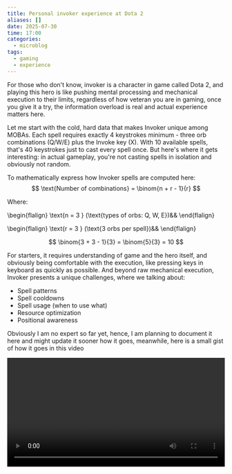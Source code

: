 ```yaml
---
title: Personal invoker experience at Dota 2
aliases: []
date: 2025-07-30
time: 17:00
categories:
  - microblog
tags:
  - gaming
  - experience
---
```



For those who don't know, invoker is a character in game called Dota 2, and playing this hero is like pushing mental processing and mechanical execution to their limits, regardless of how veteran you are in gaming, once you give it a try, the information overload is real and actual experience matters here.

Let me start with the cold, hard data that makes Invoker unique among MOBAs. Each spell requires exactly 4 keystrokes minimum - three orb combinations (Q/W/E) plus the Invoke key (X). With 10 available spells, that's 40 keystrokes just to cast every spell once. But here's where it gets interesting: in actual gameplay, you're not casting spells in isolation and obviously not random.

To mathematically express how Invoker spells are computed here:
$$
\text{Number of combinations} = \binom{n + r - 1}{r}
$$

Where:

\begin{flalign}
\text{n = 3 } (\text{types of orbs: Q, W, E})&&
\end{flalign}

\begin{flalign}
\text{r = 3 } (\text{3 orbs per spell})&&
\end{flalign}

$$
\binom{3 + 3 - 1}{3} = \binom{5}{3} = 10
$$

For starters, it requires understanding of game and the hero itself, and obviously being comfortable with the execution, like pressing keys in keyboard as quickly as possible. And beyond raw mechanical execution, Invoker presents a unique challenges, where we talking about:
- Spell patterns
- Spell cooldowns
- Spell usage (when to use what)
- Resource optimization
- Positional awareness

Obviously I am no expert so far yet, hence, I am planning to document it here and might update it sooner how it goes, meanwhile, here is a small gist of how it goes in this video

<video width=100% controls autoplay>
    <source src="videos/desktop-record.mp4" type="video/webm">
    Your browser does not support the video tag.
</video>